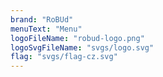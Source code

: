 ```yaml
---
brand: "RoBUd"
menuText: "Menu"
logoFileName: "robud-logo.png"
logoSvgFileName: "svgs/logo.svg"
flag: "svgs/flag-cz.svg"
---
```

